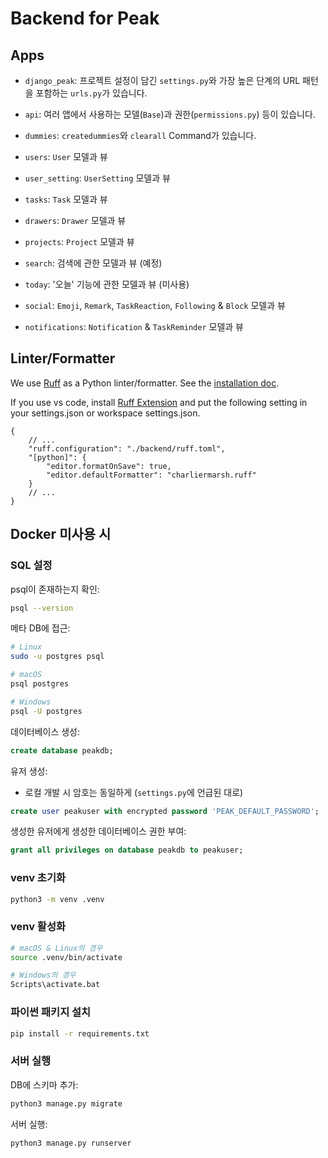 # Backend for Peak

## Apps

- `django_peak`: 프로젝트 설정이 담긴 `settings.py`와 가장 높은 단계의 URL 패턴을 포함하는 `urls.py`가 있습니다.
- `api`: 여러 앱에서 사용하는 모델(`Base`)과 권한(`permissions.py`) 등이 있습니다. 
- `dummies`: `createdummies`와 `clearall` Command가 있습니다.

- `users`: `User` 모델과 뷰
- `user_setting`: `UserSetting` 모델과 뷰

- `tasks`: `Task` 모델과 뷰
- `drawers`: `Drawer` 모델과 뷰
- `projects`: `Project` 모델과 뷰

- `search`: 검색에 관한 모델과 뷰 (예정)
- `today`: '오늘' 기능에 관한 모델과 뷰 (미사용)
- `social`: `Emoji`, `Remark`, `TaskReaction`, `Following` & `Block` 모델과 뷰
- `notifications`: `Notification` & `TaskReminder` 모델과 뷰

## Linter/Formatter

We use [Ruff](https://docs.astral.sh/ruff/) as a Python linter/formatter.
See the [installation doc](https://docs.astral.sh/ruff/).

If you use vs code, install [Ruff Extension](https://marketplace.visualstudio.com/items?itemName=charliermarsh.ruff)
and put the following setting in your settings.json or workspace settings.json.


```jsonc
{
    // ...
    "ruff.configuration": "./backend/ruff.toml",
    "[python]": {
        "editor.formatOnSave": true,
        "editor.defaultFormatter": "charliermarsh.ruff"
    }
    // ...
}
```


## Docker 미사용 시

### SQL 설정
psql이 존재하는지 확인:
```bash
psql --version
```

메타 DB에 접근:
```bash
# Linux
sudo -u postgres psql

# macOS
psql postgres

# Windows
psql -U postgres
```

데이터베이스 생성:
```sql
create database peakdb;
```

유저 생성:
- 로컬 개발 시 암호는 동일하게 (`settings.py`에 언급된 대로)
```sql
create user peakuser with encrypted password 'PEAK_DEFAULT_PASSWORD';
```

생성한 유저에게 생성한 데이터베이스 권한 부여:
```sql
grant all privileges on database peakdb to peakuser;
```

### venv 초기화
```bash
python3 -m venv .venv
```

### venv 활성화
```bash
# macOS & Linux의 경우
source .venv/bin/activate

# Windows의 경우
Scripts\activate.bat
```

### 파이썬 패키지 설치
```bash
pip install -r requirements.txt
```

### 서버 실행

DB에 스키마 추가:
```bash
python3 manage.py migrate
```

서버 실행:
```bash
python3 manage.py runserver
```
